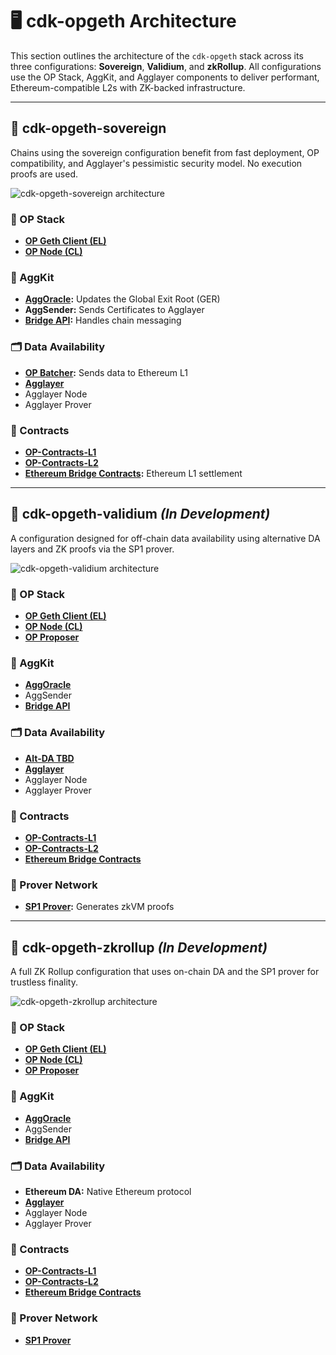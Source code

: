 # 🖥️ cdk-opgeth Architecture

This section outlines the architecture of the `cdk-opgeth` stack across its three configurations: **Sovereign**, **Validium**, and **zkRollup**. All configurations use the OP Stack, AggKit, and Agglayer components to deliver performant, Ethereum-compatible L2s with ZK-backed infrastructure.

---

## 📘 cdk-opgeth-sovereign

Chains using the sovereign configuration benefit from fast deployment, OP compatibility, and Agglayer's pessimistic security model. No execution proofs are used.

![cdk-opgeth-sovereign architecture](..img/cdk/CDK-opgeth-sovereign.png)

### 🔧 OP Stack
- **[OP Geth Client (EL)](https://github.com/ethereum-optimism/op-geth)**  
- **[OP Node (CL)](https://github.com/ethereum-optimism/optimism)**

### 🧩 AggKit
- **[AggOracle](https://github.com/agglayer/aggkit):** Updates the Global Exit Root (GER)
- **AggSender:** Sends Certificates to Agglayer
- **[Bridge API](https://github.com/0xPolygonHermez/zkevm-bridge-service):** Handles chain messaging

### 🗂️ Data Availability
- **[OP Batcher](https://github.com/ethereum-optimism/optimism):** Sends data to Ethereum L1
- **[Agglayer](https://github.com/agglayer/agglayer)**  
- Agglayer Node  
- Agglayer Prover  

### 📜 Contracts
- **[OP-Contracts-L1](https://github.com/ethereum-optimism/optimism/releases/tag/op-deployer%2Fv0.0.11)**  
- **[OP-Contracts-L2](https://github.com/ethereum-optimism/optimism/releases/tag/op-deployer%2Fv0.0.11)**  
- **[Ethereum Bridge Contracts](https://github.com/0xPolygonHermez/zkevm-contracts):** Ethereum L1 settlement

---

## 📘 cdk-opgeth-validium *(In Development)*

A configuration designed for off-chain data availability using alternative DA layers and ZK proofs via the SP1 prover.

![cdk-opgeth-validium architecture](../CDK-opgeth-zkrollup.png)

### 🔧 OP Stack
- **[OP Geth Client (EL)](https://github.com/ethereum-optimism/op-geth)**  
- **[OP Node (CL)](https://github.com/ethereum-optimism/optimism)**  
- **[OP Proposer](https://github.com/ethereum-optimism/optimism)**

### 🧩 AggKit
- **[AggOracle](https://github.com/agglayer/aggkit)**  
- AggSender  
- **[Bridge API](https://github.com/0xPolygonHermez/zkevm-bridge-service)**

### 🗂️ Data Availability
- **[Alt-DA TBD](https://docs.optimism.io/stack/beta-features/alt-da-mode)**  
- **[Agglayer](https://github.com/agglayer/agglayer)**  
- Agglayer Node  
- Agglayer Prover  

### 📜 Contracts
- **[OP-Contracts-L1](https://github.com/ethereum-optimism/optimism/releases/tag/op-deployer%2Fv0.0.11)**  
- **[OP-Contracts-L2](https://github.com/ethereum-optimism/optimism/releases/tag/op-deployer%2Fv0.0.11)**  
- **[Ethereum Bridge Contracts](https://github.com/0xPolygonHermez/zkevm-contracts)**

### 🔐 Prover Network
- **[SP1 Prover](https://github.com/succinctlabs/sp1):** Generates zkVM proofs

---

## 📘 cdk-opgeth-zkrollup *(In Development)*

A full ZK Rollup configuration that uses on-chain DA and the SP1 prover for trustless finality.

![cdk-opgeth-zkrollup architecture](../CDK-opgeth-zkrollup.png)

### 🔧 OP Stack
- **[OP Geth Client (EL)](https://github.com/ethereum-optimism/op-geth)**  
- **[OP Node (CL)](https://github.com/ethereum-optimism/optimism)**  
- **[OP Proposer](https://github.com/ethereum-optimism/optimism)**

### 🧩 AggKit
- **[AggOracle](https://github.com/agglayer/aggkit)**  
- AggSender  
- **[Bridge API](https://github.com/0xPolygonHermez/zkevm-bridge-service)**

### 🗂️ Data Availability
- **Ethereum DA:** Native Ethereum protocol  
- **[Agglayer](https://github.com/agglayer/agglayer)**  
- Agglayer Node  
- Agglayer Prover  

### 📜 Contracts
- **[OP-Contracts-L1](https://github.com/ethereum-optimism/optimism/releases/tag/op-deployer%2Fv0.0.11)**  
- **[OP-Contracts-L2](https://github.com/ethereum-optimism/optimism/releases/tag/op-deployer%2Fv0.0.11)**  
- **[Ethereum Bridge Contracts](https://github.com/0xPolygonHermez/zkevm-contracts)**

### 🔐 Prover Network
- **[SP1 Prover](https://github.com/succinctlabs/sp1)**